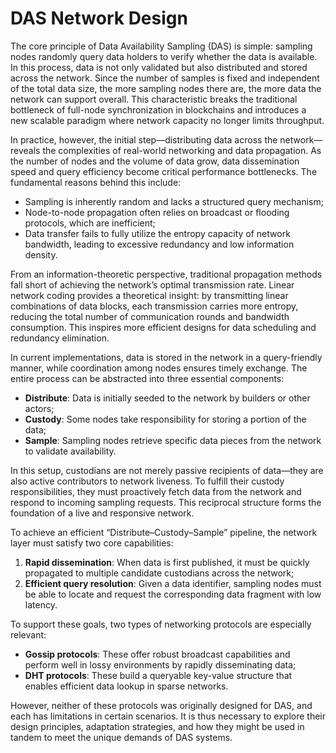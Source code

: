 # DAS Network Design

The core principle of Data Availability Sampling (DAS) is simple: sampling nodes randomly query data holders to verify whether the data is available. In this process, data is not only validated but also distributed and stored across the network. Since the number of samples is fixed and independent of the total data size, the more sampling nodes there are, the more data the network can support overall. This characteristic breaks the traditional bottleneck of full-node synchronization in blockchains and introduces a new scalable paradigm where network capacity no longer limits throughput.

In practice, however, the initial step—distributing data across the network—reveals the complexities of real-world networking and data propagation. As the number of nodes and the volume of data grow, data dissemination speed and query efficiency become critical performance bottlenecks. The fundamental reasons behind this include:

* Sampling is inherently random and lacks a structured query mechanism;
* Node-to-node propagation often relies on broadcast or flooding protocols, which are inefficient;
* Data transfer fails to fully utilize the entropy capacity of network bandwidth, leading to excessive redundancy and low information density.

From an information-theoretic perspective, traditional propagation methods fall short of achieving the network’s optimal transmission rate. Linear network coding provides a theoretical insight: by transmitting linear combinations of data blocks, each transmission carries more entropy, reducing the total number of communication rounds and bandwidth consumption. This inspires more efficient designs for data scheduling and redundancy elimination.

In current implementations, data is stored in the network in a query-friendly manner, while coordination among nodes ensures timely exchange. The entire process can be abstracted into three essential components:

* **Distribute**: Data is initially seeded to the network by builders or other actors;
* **Custody**: Some nodes take responsibility for storing a portion of the data;
* **Sample**: Sampling nodes retrieve specific data pieces from the network to validate availability.

In this setup, custodians are not merely passive recipients of data—they are also active contributors to network liveness. To fulfill their custody responsibilities, they must proactively fetch data from the network and respond to incoming sampling requests. This reciprocal structure forms the foundation of a live and responsive network.

To achieve an efficient “Distribute–Custody–Sample” pipeline, the network layer must satisfy two core capabilities:

1. **Rapid dissemination**: When data is first published, it must be quickly propagated to multiple candidate custodians across the network;
2. **Efficient query resolution**: Given a data identifier, sampling nodes must be able to locate and request the corresponding data fragment with low latency.

To support these goals, two types of networking protocols are especially relevant:

* **Gossip protocols**: These offer robust broadcast capabilities and perform well in lossy environments by rapidly disseminating data;
* **DHT protocols**: These build a queryable key-value structure that enables efficient data lookup in sparse networks.

However, neither of these protocols was originally designed for DAS, and each has limitations in certain scenarios. It is thus necessary to explore their design principles, adaptation strategies, and how they might be used in tandem to meet the unique demands of DAS systems.
